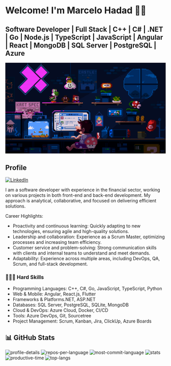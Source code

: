 # Welcome! I'm Marcelo Hadad ✌🏼
## Software Developer | Full Stack | C++ | C# | .NET | Go | Node.js | TypeScript | JavaScript | Angular | React | MongoDB | SQL Server | PostgreSQL | Azure

![X-Team Background Theme](assets/marioXTeam.gif)

## Profile
[![LinkedIn](https://img.shields.io/badge/-LinkedIn-%230077B5?style=for-the-badge&logo=linkedin&logoColor=white)](https://www.linkedin.com/in/MarceloHadad/)

I am a software developer with experience in the financial sector, working on various projects in both front-end and back-end development. My approach is analytical, collaborative, and focused on delivering efficient solutions.

Career Highlights:

- Proactivity and continuous learning: Quickly adapting to new technologies, ensuring agile and high-quality solutions.
- Leadership and collaboration: Experience as a Scrum Master, optimizing processes and increasing team efficiency.
- Customer service and problem-solving: Strong communication skills with clients and internal teams to understand and meet demands.
- Adaptability: Experience across multiple areas, including DevOps, QA, Scrum, and full-stack development.

### 👨🏻‍💻 Hard Skills
- Programming Languages: C++, C#, Go, JavaScript, TypeScript, Python
- Web & Mobile: Angular, React.js, Flutter
- Frameworks & Platforms.NET, ASP.NET
- Databases: SQL Server, PostgreSQL, SQLite, MongoDB
- Cloud & DevOps: Azure Cloud, Docker, CI/CD
- Tools: Azure DevOps, Git, Sourcetree
- Project Management: Scrum, Kanban, Jira, ClickUp, Azure Boards

## 📊 GitHub Stats
![profile-details](https://github-profile-summary-cards.vercel.app/api/cards/profile-details?username=MarceloHadad&theme=gotham)
![repos-per-language](https://github-profile-summary-cards.vercel.app/api/cards/repos-per-language?username=MarceloHadad&theme=gotham)
![most-commit-language](https://github-profile-summary-cards.vercel.app/api/cards/most-commit-language?username=MarceloHadad&theme=gotham)
![stats](https://github-profile-summary-cards.vercel.app/api/cards/stats?username=MarceloHadad&theme=gotham)
![productive-time](https://github-profile-summary-cards.vercel.app/api/cards/productive-time?username=MarceloHadad&theme=gotham&utcOffset=-3)
![top-langs](https://github-readme-stats-git-masterrstaa-rickstaa.vercel.app/api/top-langs/?username=MarceloHadad&langs_count=8&theme=gotham)

